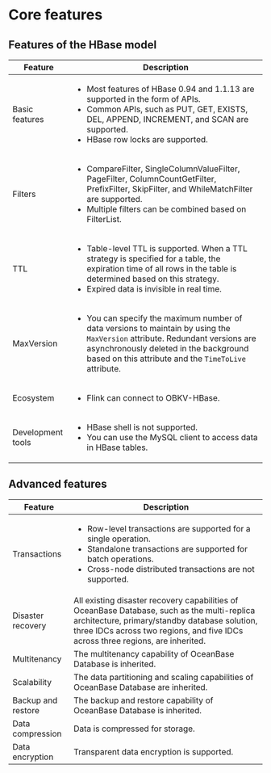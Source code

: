 # Core features

## Features of the HBase model

| **Feature** | **Description** |
|---|---|
| Basic features | <ul><li>Most features of HBase 0.94 and 1.1.13 are supported in the form of APIs.</li><li>Common APIs, such as PUT, GET, EXISTS, DEL, APPEND, INCREMENT, and SCAN are supported.</li><li>HBase row locks are supported.</li></ul> |
| Filters | <ul><li>CompareFilter, SingleColumnValueFilter, PageFilter, ColumnCountGetFilter, PrefixFilter, SkipFilter, and WhileMatchFilter are supported.</li><li>Multiple filters can be combined based on FilterList.</li></ul> |
| TTL | <ul><li>Table-level TTL is supported. When a TTL strategy is specified for a table, the expiration time of all rows in the table is determined based on this strategy.</li><li>Expired data is invisible in real time.</li></ul> |
| MaxVersion | <ul><li>You can specify the maximum number of data versions to maintain by using the `MaxVersion` attribute. Redundant versions are asynchronously deleted in the background based on this attribute and the `TimeToLive` attribute.</li></ul> |
| Ecosystem | <ul><li>Flink can connect to OBKV-HBase.</li></ul> |
| Development tools | <ul><li>HBase shell is not supported.</li><li>You can use the MySQL client to access data in HBase tables.</li></ul> |

## Advanced features

| **Feature** | **Description** |
|---|---|
| Transactions | <ul><li>Row-level transactions are supported for a single operation.</li><li>Standalone transactions are supported for batch operations.</li><li>Cross-node distributed transactions are not supported.</li></ul> |
| Disaster recovery | All existing disaster recovery capabilities of OceanBase Database, such as the multi-replica architecture, primary/standby database solution, three IDCs across two regions, and five IDCs across three regions, are inherited.  |
| Multitenancy | The multitenancy capability of OceanBase Database is inherited. |
| Scalability | The data partitioning and scaling capabilities of OceanBase Database are inherited. |
| Backup and restore | The backup and restore capability of OceanBase Database is inherited. |
| Data compression | Data is compressed for storage. |
| Data encryption | Transparent data encryption is supported. |